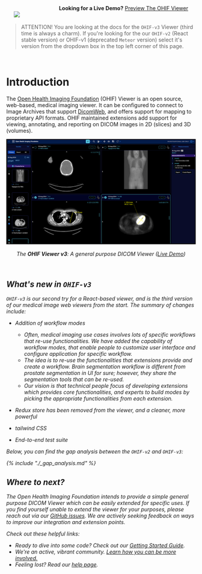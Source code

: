 <div class='row'>
	<div class='column' style='text-align: right; padding: 0 20px'>
		<strong>Looking for a Live Demo?</strong>
		<a href="http://viewer.ohif.org/">Preview The OHIF Viewer</a>
	</div>
	<div class='column' style='text-align: left; padding: 0 20px'>
		<a href="https://www.netlify.com">
		  <img src="https://www.netlify.com/img/global/badges/netlify-color-bg.svg"/>
		</a>
	</div>
</div>

> ATTENTION! You are looking at the docs for the `OHIF-v3` Viewer (third time is always a charm). If you're looking for the our `OHIF-v2` (React stable version) or OHIF-v1 (deprecated `Meteor` version) select it's version from the dropdown box in the top left corner
> of this page.

&nbsp;
# Introduction

The [Open Health Imaging Foundation][ohif-org] (OHIF) Viewer is an open source,
web-based, medical imaging viewer. It can be configured to connect to Image
Archives that support [DicomWeb][dicom-web], and offers support for mapping to
proprietary API formats. OHIF maintained extensions add support for viewing,
annotating, and reporting on DICOM images in 2D (slices) and 3D (volumes).



![OHIF Viewer Screenshot](./assets/img/OHIF-viewer.png)

<center><i>The <strong>OHIF Viewer v3</strong>: A general purpose DICOM Viewer (<a href="http://viewer.ohif.org/">Live Demo</a>)</center>


&nbsp;

## What's new in `OHIF-v3`
`OHIF-v3` is our second try for a React-based viewer, and is the third version of
our medical image web viewers from the start. The summary of changes include:

- Addition of workflow modes

	- Often, medical imaging use cases involves lots of specific workflows that re-use
	functionalities. We have added the capability of workflow modes, that enable people
	to customize user interface and configure application for specific workflow.
	- The idea is to re-use the functionalities that extensions provide and  create a workflow.
	Brain segmentation workflow is different from prostate segmentation in UI for sure; however, they share the segmentation tools that can be re-used.
	- Our vision is that technical people focus of developing extensions which provides
	core functionalities, and experts to build modes by picking the appropriate functionalities
	from each extension.


- Redux store has been removed from the viewer, and a cleaner, more powerful
- tailwind CSS
- End-to-end test suite


Below, you can find the gap analysis between the `OHIF-v2` and `OHIF-v3`:


{% include "./_gap_analysis.md" %}



## Where to next?


The Open Health Imaging Foundation intends to provide a simple general purpose
DICOM Viewer which can be easily extended for specific uses. If you find
yourself unable to extend the viewer for your purposes, please reach out via our
[GitHub issues][gh-issues]. We are actively seeking feedback on ways to improve
our integration and extension points.


Check out these helpful links:

- Ready to dive into some code? Check out our
  [Getting Started Guide](./development/getting-started.md).
- We're an active, vibrant community.
  [Learn how you can be more involved.](./development/contributing.md)
- Feeling lost? Read our [help page](./help.md).







<!--
  Links
  -->

<!-- prettier-ignore-start -->
[ohif-org]: http://www.ohif.org
[ohif-demo]: http://viewer.ohif.org/
[dicom-web]: https://en.wikipedia.org/wiki/DICOMweb
[gh-issues]: https://github.com/OHIF/Viewers/issues
<!-- prettier-ignore-end -->
